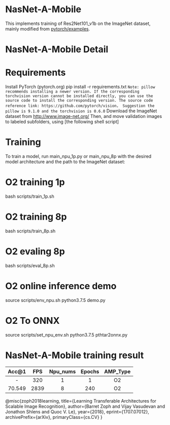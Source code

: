 # NasNet-A-Mobile

This implements training of Res2Net101_v1b on the ImageNet dataset, mainly modified from [pytorch/examples](https://github.com/Cadene/pretrained-models.pytorch#nasnet).

# NasNet-A-Mobile Detail

# Requirements

Install PyTorch (pytorch.org)
pip install -r requirements.txt
   `Note: pillow recommends installing a newer version. If the corresponding torchvision version cannot be installed directly, you can use the source code to install the corresponding version. The source code reference link: https://github.com/pytorch/vision，
Suggestion the pillow is 9.1.0 and the torchvision is 0.6.0`
Download the ImageNet dataset from http://www.image-net.org/
Then, and move validation images to labeled subfolders, using [the following shell script]

# Training

To train a model, run main_npu_1p.py or main_npu_8p with the desired model architecture and the path to the ImageNet dataset:

# O2 training 1p
bash scripts/train_1p.sh

# O2 training 8p
bash scripts/train_8p.sh

# O2 evaling 8p
bash scripts/eval_8p.sh

# O2 online inference demo
source scripts/env_npu.sh
python3.7.5 demo.py

# O2 To ONNX
source scripts/set_npu_env.sh
python3.7.5 pthtar2onnx.py

# NasNet-A-Mobile training result

| Acc@1    | FPS       | Npu_nums | Epochs   | AMP_Type |
| :------: | :------:  | :------: | :------: | :------: |
| -        | 320       | 1        | 1        | O2       |
| 70.549   | 2839      | 8        | 240      | O2       |

@misc{zoph2018learning,
      title={Learning Transferable Architectures for Scalable Image Recognition}, 
      author={Barret Zoph and Vijay Vasudevan and Jonathon Shlens and Quoc V. Le},
      year={2018},
      eprint={1707.07012},
      archivePrefix={arXiv},
      primaryClass={cs.CV}
}